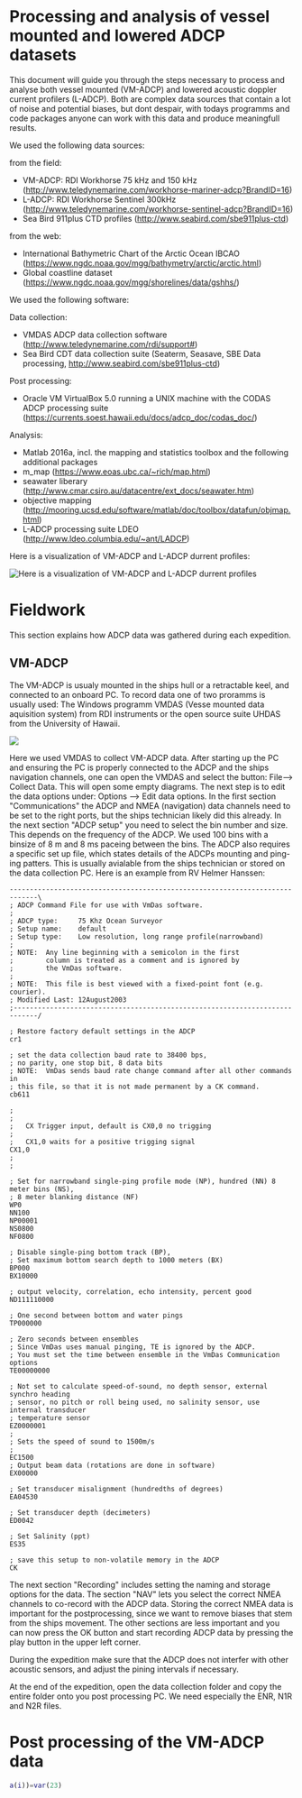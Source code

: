 # Processing and analysis of vessel mounted and lowered ADCP datasets

This document will guide you through the steps necessary to process and  analyse both vessel mounted (VM-ADCP) and lowered acoustic doppler current profilers (L-ADCP). Both are complex data sources that contain a lot of noise and potential biases, but dont despair, with todays programms and code packages anyone can work with this data and produce meaningfull results. 

We used the following data sources:

from the field:
- VM-ADCP: RDI Workhorse 75 kHz and 150 kHz (http://www.teledynemarine.com/workhorse-mariner-adcp?BrandID=16)
- L-ADCP: RDI Workhorse Sentinel 300kHz (http://www.teledynemarine.com/workhorse-sentinel-adcp?BrandID=16)
- Sea Bird 911plus CTD profiles (http://www.seabird.com/sbe911plus-ctd) 

from the web:
- International Bathymetric Chart of the Arctic Ocean IBCAO (https://www.ngdc.noaa.gov/mgg/bathymetry/arctic/arctic.html)
- Global coastline dataset (https://www.ngdc.noaa.gov/mgg/shorelines/data/gshhs/)

We used the following software:

Data collection:
- VMDAS ADCP data collection software (http://www.teledynemarine.com/rdi/support#)
- Sea Bird CDT data collection suite (Seaterm, Seasave, SBE Data processing, http://www.seabird.com/sbe911plus-ctd)
    
Post processing:
- Oracle VM VirtualBox 5.0 running a UNIX machine with the CODAS ADCP processing suite (https://currents.soest.hawaii.edu/docs/adcp_doc/codas_doc/)

Analysis:
- Matlab 2016a, incl. the mapping and statistics toolbox and the following additional packages
- m_map (https://www.eoas.ubc.ca/~rich/map.html)
- seawater liberary (http://www.cmar.csiro.au/datacentre/ext_docs/seawater.htm)
- objective mapping (http://mooring.ucsd.edu/software/matlab/doc/toolbox/datafun/objmap.html)
- L-ADCP processing suite LDEO (http://www.ldeo.columbia.edu/~ant/LADCP)

Here is a visualization of VM-ADCP and L-ADCP durrent profiles:

![Here is a visualization of VM-ADCP and L-ADCP durrent profiles](ladcp_map_sections_3d_2014_with_vmadcp.png)

# Fieldwork

This section explains how ADCP data was gathered during each expedition.

## VM-ADCP

The VM-ADCP is usualy mounted in the ships hull or a retractable keel, and connected to an onboard PC. To record data one of two proramms is usually used: The Windows programm VMDAS (Vesse mounted data aquisition system) from RDI instruments or the open source suite UHDAS from the University of Hawaii. 

<img src="vmdas.png">

Here we used VMDAS to collect VM-ADCP data. After starting up the PC and ensuring the PC is properly connected to the ADCP and the ships navigation channels, one can open the VMDAS and select the button: File--> Collect Data. This will open some empty diagrams. The next step is to edit the data options under: Options --> Edit data options. In the first section "Communications" the ADCP and NMEA (navigation) data channels need to be set to the right ports, but the ships technician likely did this already. In the next section "ADCP setup" you need to select the bin number and size. This depends on the frequency of the ADCP. We used 100 bins with a binsize of 8 m and 8 ms paceing between the bins. The ADCP also requires a specific set up file, which states details of the ADCPs mounting and ping-ing patters. This is usually avialable from the ships technician or stored on the data collection PC. Here is an example from RV Helmer Hanssen:

```
-----------------------------------------------------------------------------\
; ADCP Command File for use with VmDas software.
; 
; ADCP type:     75 Khz Ocean Surveyor
; Setup name:    default
; Setup type:    Low resolution, long range profile(narrowband)
; 
; NOTE:  Any line beginning with a semicolon in the first 
;        column is treated as a comment and is ignored by 
;        the VmDas software.
;
; NOTE:  This file is best viewed with a fixed-point font (e.g. courier).
; Modified Last: 12August2003
;----------------------------------------------------------------------------/

; Restore factory default settings in the ADCP
cr1

; set the data collection baud rate to 38400 bps, 
; no parity, one stop bit, 8 data bits
; NOTE:  VmDas sends baud rate change command after all other commands in 
; this file, so that it is not made permanent by a CK command.
cb611

;
;
;	CX Trigger input, default is CX0,0 no trigging
;      
;	CX1,0 waits for a positive trigging signal
CX1,0
;
;

; Set for narrowband single-ping profile mode (NP), hundred (NN) 8 meter bins (NS), 
; 8 meter blanking distance (NF)
WP0
NN100
NP00001
NS0800
NF0800

; Disable single-ping bottom track (BP), 
; Set maximum bottom search depth to 1000 meters (BX)
BP000
BX10000

; output velocity, correlation, echo intensity, percent good
ND111110000

; One second between bottom and water pings
TP000000

; Zero seconds between ensembles
; Since VmDas uses manual pinging, TE is ignored by the ADCP.
; You must set the time between ensemble in the VmDas Communication options
TE00000000

; Not set to calculate speed-of-sound, no depth sensor, external synchro heading 
; sensor, no pitch or roll being used, no salinity sensor, use internal transducer 
; temperature sensor
EZ0000001
;
; Sets the speed of sound to 1500m/s
;
EC1500
; Output beam data (rotations are done in software)
EX00000

; Set transducer misalignment (hundredths of degrees)
EA04530

; Set transducer depth (decimeters)
ED0042

; Set Salinity (ppt)
ES35

; save this setup to non-volatile memory in the ADCP
CK
```
The next section "Recording" includes setting the naming and storage options for the data. The section "NAV" lets you select the correct NMEA channels to co-record with the ADCP data. Storing the correct NMEA data is important for the postprocessing, since we want to remove biases that stem from the ships movement. The other sections are less important and you can now press the OK button and start recording ADCP data by pressing the play button in the upper left corner. 

During the expedition  make sure that the ADCP does not interfer with other acoustic sensors, and adjust the pining intervals if necessary. 

At the end of the expedition, open the data collection folder and copy the entire folder onto you post processing PC. We need especially the ENR, N1R and N2R files. 

# Post processing of the VM-ADCP data

```Matlab
a(i))=var(23)
```
